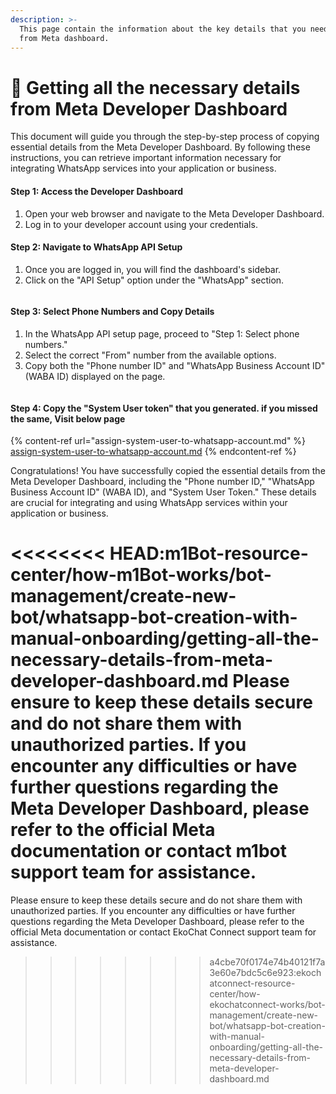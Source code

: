 ```yaml
---
description: >-
  This page contain the information about the key details that you need to copy
  from Meta dashboard.
---
```


# 📃 Getting all the necessary details from Meta Developer Dashboard

This document will guide you through the step-by-step process of copying essential details from the Meta Developer Dashboard. By following these instructions, you can retrieve important information necessary for integrating WhatsApp services into your application or business.

#### **Step 1:** Access the Developer Dashboard

1. Open your web browser and navigate to the Meta Developer Dashboard.
2. Log in to your developer account using your credentials.

#### **Step 2:** Navigate to WhatsApp API Setup

1. Once you are logged in, you will find the dashboard's sidebar.
2. Click on the "API Setup" option under the "WhatsApp" section.

<figure><img src="../../../../../.gitbook/assets/1 – 36.png" alt=""><figcaption></figcaption></figure>

#### **Step 3:** Select Phone Numbers and Copy Details

1. In the WhatsApp API setup page, proceed to "Step 1: Select phone numbers."
2. Select the correct "From" number from the available options.
3. Copy both the "Phone number ID" and "WhatsApp Business Account ID" (WABA ID) displayed on the page.

<figure><img src="../../../../../.gitbook/assets/1 – 37.png" alt=""><figcaption></figcaption></figure>

#### **Step 4:** Copy the "System User token" that you generated. if you missed the same, Visit below page

{% content-ref url="assign-system-user-to-whatsapp-account.md" %}
[assign-system-user-to-whatsapp-account.md](assign-system-user-to-whatsapp-account.md)
{% endcontent-ref %}

Congratulations! You have successfully copied the essential details from the Meta Developer Dashboard, including the "Phone number ID," "WhatsApp Business Account ID" (WABA ID), and "System User Token." These details are crucial for integrating and using WhatsApp services within your application or business.

<<<<<<<< HEAD:m1Bot-resource-center/how-m1Bot-works/bot-management/create-new-bot/whatsapp-bot-creation-with-manual-onboarding/getting-all-the-necessary-details-from-meta-developer-dashboard.md
Please ensure to keep these details secure and do not share them with unauthorized parties. If you encounter any difficulties or have further questions regarding the Meta Developer Dashboard, please refer to the official Meta documentation or contact m1bot support team for assistance.
========
Please ensure to keep these details secure and do not share them with unauthorized parties. If you encounter any difficulties or have further questions regarding the Meta Developer Dashboard, please refer to the official Meta documentation or contact EkoChat Connect support team for assistance.
>>>>>>>> a4cbe70f0174e74b40121f7a3e60e7bdc5c6e923:ekochatconnect-resource-center/how-ekochatconnect-works/bot-management/create-new-bot/whatsapp-bot-creation-with-manual-onboarding/getting-all-the-necessary-details-from-meta-developer-dashboard.md
